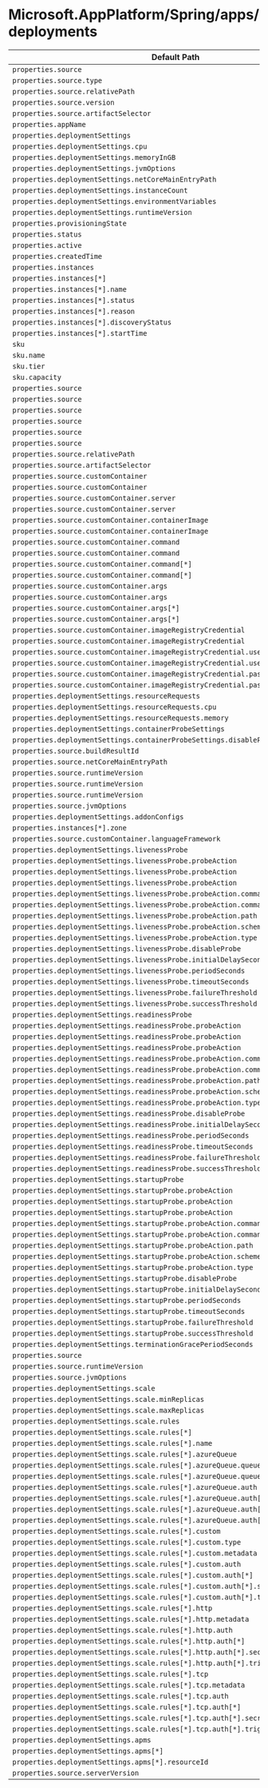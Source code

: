 # Microsoft.AppPlatform/Spring/apps/deployments

| Default Path | Alias |
|---|---|
| `properties.source` | `Microsoft.AppPlatform/Spring/apps/deployments/source` |
| `properties.source.type` | `Microsoft.AppPlatform/Spring/apps/deployments/source.type` |
| `properties.source.relativePath` | `Microsoft.AppPlatform/Spring/apps/deployments/source.relativePath` |
| `properties.source.version` | `Microsoft.AppPlatform/Spring/apps/deployments/source.version` |
| `properties.source.artifactSelector` | `Microsoft.AppPlatform/Spring/apps/deployments/source.artifactSelector` |
| `properties.appName` | `Microsoft.AppPlatform/Spring/apps/deployments/appName` |
| `properties.deploymentSettings` | `Microsoft.AppPlatform/Spring/apps/deployments/deploymentSettings` |
| `properties.deploymentSettings.cpu` | `Microsoft.AppPlatform/Spring/apps/deployments/deploymentSettings.cpu` |
| `properties.deploymentSettings.memoryInGB` | `Microsoft.AppPlatform/Spring/apps/deployments/deploymentSettings.memoryInGB` |
| `properties.deploymentSettings.jvmOptions` | `Microsoft.AppPlatform/Spring/apps/deployments/deploymentSettings.jvmOptions` |
| `properties.deploymentSettings.netCoreMainEntryPath` | `Microsoft.AppPlatform/Spring/apps/deployments/deploymentSettings.netCoreMainEntryPath` |
| `properties.deploymentSettings.instanceCount` | `Microsoft.AppPlatform/Spring/apps/deployments/deploymentSettings.instanceCount` |
| `properties.deploymentSettings.environmentVariables` | `Microsoft.AppPlatform/Spring/apps/deployments/deploymentSettings.environmentVariables` |
| `properties.deploymentSettings.runtimeVersion` | `Microsoft.AppPlatform/Spring/apps/deployments/deploymentSettings.runtimeVersion` |
| `properties.provisioningState` | `Microsoft.AppPlatform/Spring/apps/deployments/provisioningState` |
| `properties.status` | `Microsoft.AppPlatform/Spring/apps/deployments/status` |
| `properties.active` | `Microsoft.AppPlatform/Spring/apps/deployments/active` |
| `properties.createdTime` | `Microsoft.AppPlatform/Spring/apps/deployments/createdTime` |
| `properties.instances` | `Microsoft.AppPlatform/Spring/apps/deployments/instances` |
| `properties.instances[*]` | `Microsoft.AppPlatform/Spring/apps/deployments/instances[*]` |
| `properties.instances[*].name` | `Microsoft.AppPlatform/Spring/apps/deployments/instances[*].name` |
| `properties.instances[*].status` | `Microsoft.AppPlatform/Spring/apps/deployments/instances[*].status` |
| `properties.instances[*].reason` | `Microsoft.AppPlatform/Spring/apps/deployments/instances[*].reason` |
| `properties.instances[*].discoveryStatus` | `Microsoft.AppPlatform/Spring/apps/deployments/instances[*].discoveryStatus` |
| `properties.instances[*].startTime` | `Microsoft.AppPlatform/Spring/apps/deployments/instances[*].startTime` |
| `sku` | `Microsoft.AppPlatform/Spring/apps/deployments/sku` |
| `sku.name` | `Microsoft.AppPlatform/Spring/apps/deployments/sku.name` |
| `sku.tier` | `Microsoft.AppPlatform/Spring/apps/deployments/sku.tier` |
| `sku.capacity` | `Microsoft.AppPlatform/Spring/apps/deployments/sku.capacity` |
| `properties.source` | `Microsoft.AppPlatform/Spring/apps/deployments/source.Container` |
| `properties.source` | `Microsoft.AppPlatform/Spring/apps/deployments/source.BuildResult` |
| `properties.source` | `Microsoft.AppPlatform/Spring/apps/deployments/source.NetCoreZip` |
| `properties.source` | `Microsoft.AppPlatform/Spring/apps/deployments/source.Source` |
| `properties.source` | `Microsoft.AppPlatform/Spring/apps/deployments/source.Jar` |
| `properties.source` | `Microsoft.AppPlatform/Spring/apps/deployments/source.UploadedUserSourceInfo` |
| `properties.source.relativePath` | `Microsoft.AppPlatform/Spring/apps/deployments/source.UploadedUserSourceInfo.relativePath` |
| `properties.source.artifactSelector` | `Microsoft.AppPlatform/Spring/apps/deployments/source.Source.artifactSelector` |
| `properties.source.customContainer` | `Microsoft.AppPlatform/Spring/apps/deployments/source.customContainer` |
| `properties.source.customContainer` | `Microsoft.AppPlatform/Spring/apps/deployments/source.Container.customContainer` |
| `properties.source.customContainer.server` | `Microsoft.AppPlatform/Spring/apps/deployments/source.customContainer.server` |
| `properties.source.customContainer.server` | `Microsoft.AppPlatform/Spring/apps/deployments/source.Container.customContainer.server` |
| `properties.source.customContainer.containerImage` | `Microsoft.AppPlatform/Spring/apps/deployments/source.customContainer.containerImage` |
| `properties.source.customContainer.containerImage` | `Microsoft.AppPlatform/Spring/apps/deployments/source.Container.customContainer.containerImage` |
| `properties.source.customContainer.command` | `Microsoft.AppPlatform/Spring/apps/deployments/source.customContainer.command` |
| `properties.source.customContainer.command` | `Microsoft.AppPlatform/Spring/apps/deployments/source.Container.customContainer.command` |
| `properties.source.customContainer.command[*]` | `Microsoft.AppPlatform/Spring/apps/deployments/source.customContainer.command[*]` |
| `properties.source.customContainer.command[*]` | `Microsoft.AppPlatform/Spring/apps/deployments/source.Container.customContainer.command[*]` |
| `properties.source.customContainer.args` | `Microsoft.AppPlatform/Spring/apps/deployments/source.customContainer.args` |
| `properties.source.customContainer.args` | `Microsoft.AppPlatform/Spring/apps/deployments/source.Container.customContainer.args` |
| `properties.source.customContainer.args[*]` | `Microsoft.AppPlatform/Spring/apps/deployments/source.customContainer.args[*]` |
| `properties.source.customContainer.args[*]` | `Microsoft.AppPlatform/Spring/apps/deployments/source.Container.customContainer.args[*]` |
| `properties.source.customContainer.imageRegistryCredential` | `Microsoft.AppPlatform/Spring/apps/deployments/source.customContainer.imageRegistryCredential` |
| `properties.source.customContainer.imageRegistryCredential` | `Microsoft.AppPlatform/Spring/apps/deployments/source.Container.customContainer.imageRegistryCredential` |
| `properties.source.customContainer.imageRegistryCredential.username` | `Microsoft.AppPlatform/Spring/apps/deployments/source.customContainer.imageRegistryCredential.username` |
| `properties.source.customContainer.imageRegistryCredential.username` | `Microsoft.AppPlatform/Spring/apps/deployments/source.Container.customContainer.imageRegistryCredential.username` |
| `properties.source.customContainer.imageRegistryCredential.password` | `Microsoft.AppPlatform/Spring/apps/deployments/source.customContainer.imageRegistryCredential.password` |
| `properties.source.customContainer.imageRegistryCredential.password` | `Microsoft.AppPlatform/Spring/apps/deployments/source.Container.customContainer.imageRegistryCredential.password` |
| `properties.deploymentSettings.resourceRequests` | `Microsoft.AppPlatform/Spring/apps/deployments/deploymentSettings.resourceRequests` |
| `properties.deploymentSettings.resourceRequests.cpu` | `Microsoft.AppPlatform/Spring/apps/deployments/deploymentSettings.resourceRequests.cpu` |
| `properties.deploymentSettings.resourceRequests.memory` | `Microsoft.AppPlatform/Spring/apps/deployments/deploymentSettings.resourceRequests.memory` |
| `properties.deploymentSettings.containerProbeSettings` | `Microsoft.AppPlatform/Spring/apps/deployments/deploymentSettings.containerProbeSettings` |
| `properties.deploymentSettings.containerProbeSettings.disableProbe` | `Microsoft.AppPlatform/Spring/apps/deployments/deploymentSettings.containerProbeSettings.disableProbe` |
| `properties.source.buildResultId` | `Microsoft.AppPlatform/Spring/apps/deployments/source.BuildResult.buildResultId` |
| `properties.source.netCoreMainEntryPath` | `Microsoft.AppPlatform/Spring/apps/deployments/source.NetCoreZip.netCoreMainEntryPath` |
| `properties.source.runtimeVersion` | `Microsoft.AppPlatform/Spring/apps/deployments/source.NetCoreZip.runtimeVersion` |
| `properties.source.runtimeVersion` | `Microsoft.AppPlatform/Spring/apps/deployments/source.Source.runtimeVersion` |
| `properties.source.runtimeVersion` | `Microsoft.AppPlatform/Spring/apps/deployments/source.Jar.runtimeVersion` |
| `properties.source.jvmOptions` | `Microsoft.AppPlatform/Spring/apps/deployments/source.Jar.jvmOptions` |
| `properties.deploymentSettings.addonConfigs` | `Microsoft.AppPlatform/Spring/apps/deployments/deploymentSettings.addonConfigs` |
| `properties.instances[*].zone` | `Microsoft.AppPlatform/Spring/apps/deployments/instances[*].zone` |
| `properties.source.customContainer.languageFramework` | `Microsoft.AppPlatform/Spring/apps/deployments/source.Container.customContainer.languageFramework` |
| `properties.deploymentSettings.livenessProbe` | `Microsoft.AppPlatform/Spring/apps/deployments/deploymentSettings.livenessProbe` |
| `properties.deploymentSettings.livenessProbe.probeAction` | `Microsoft.AppPlatform/Spring/apps/deployments/deploymentSettings.livenessProbe.probeAction.ExecAction` |
| `properties.deploymentSettings.livenessProbe.probeAction` | `Microsoft.AppPlatform/Spring/apps/deployments/deploymentSettings.livenessProbe.probeAction.HTTPGetAction` |
| `properties.deploymentSettings.livenessProbe.probeAction` | `Microsoft.AppPlatform/Spring/apps/deployments/deploymentSettings.livenessProbe.probeAction` |
| `properties.deploymentSettings.livenessProbe.probeAction.command` | `Microsoft.AppPlatform/Spring/apps/deployments/deploymentSettings.livenessProbe.probeAction.ExecAction.command` |
| `properties.deploymentSettings.livenessProbe.probeAction.command[*]` | `Microsoft.AppPlatform/Spring/apps/deployments/deploymentSettings.livenessProbe.probeAction.ExecAction.command[*]` |
| `properties.deploymentSettings.livenessProbe.probeAction.path` | `Microsoft.AppPlatform/Spring/apps/deployments/deploymentSettings.livenessProbe.probeAction.HTTPGetAction.path` |
| `properties.deploymentSettings.livenessProbe.probeAction.scheme` | `Microsoft.AppPlatform/Spring/apps/deployments/deploymentSettings.livenessProbe.probeAction.HTTPGetAction.scheme` |
| `properties.deploymentSettings.livenessProbe.probeAction.type` | `Microsoft.AppPlatform/Spring/apps/deployments/deploymentSettings.livenessProbe.probeAction.type` |
| `properties.deploymentSettings.livenessProbe.disableProbe` | `Microsoft.AppPlatform/Spring/apps/deployments/deploymentSettings.livenessProbe.disableProbe` |
| `properties.deploymentSettings.livenessProbe.initialDelaySeconds` | `Microsoft.AppPlatform/Spring/apps/deployments/deploymentSettings.livenessProbe.initialDelaySeconds` |
| `properties.deploymentSettings.livenessProbe.periodSeconds` | `Microsoft.AppPlatform/Spring/apps/deployments/deploymentSettings.livenessProbe.periodSeconds` |
| `properties.deploymentSettings.livenessProbe.timeoutSeconds` | `Microsoft.AppPlatform/Spring/apps/deployments/deploymentSettings.livenessProbe.timeoutSeconds` |
| `properties.deploymentSettings.livenessProbe.failureThreshold` | `Microsoft.AppPlatform/Spring/apps/deployments/deploymentSettings.livenessProbe.failureThreshold` |
| `properties.deploymentSettings.livenessProbe.successThreshold` | `Microsoft.AppPlatform/Spring/apps/deployments/deploymentSettings.livenessProbe.successThreshold` |
| `properties.deploymentSettings.readinessProbe` | `Microsoft.AppPlatform/Spring/apps/deployments/deploymentSettings.readinessProbe` |
| `properties.deploymentSettings.readinessProbe.probeAction` | `Microsoft.AppPlatform/Spring/apps/deployments/deploymentSettings.readinessProbe.probeAction.ExecAction` |
| `properties.deploymentSettings.readinessProbe.probeAction` | `Microsoft.AppPlatform/Spring/apps/deployments/deploymentSettings.readinessProbe.probeAction.HTTPGetAction` |
| `properties.deploymentSettings.readinessProbe.probeAction` | `Microsoft.AppPlatform/Spring/apps/deployments/deploymentSettings.readinessProbe.probeAction` |
| `properties.deploymentSettings.readinessProbe.probeAction.command` | `Microsoft.AppPlatform/Spring/apps/deployments/deploymentSettings.readinessProbe.probeAction.ExecAction.command` |
| `properties.deploymentSettings.readinessProbe.probeAction.command[*]` | `Microsoft.AppPlatform/Spring/apps/deployments/deploymentSettings.readinessProbe.probeAction.ExecAction.command[*]` |
| `properties.deploymentSettings.readinessProbe.probeAction.path` | `Microsoft.AppPlatform/Spring/apps/deployments/deploymentSettings.readinessProbe.probeAction.HTTPGetAction.path` |
| `properties.deploymentSettings.readinessProbe.probeAction.scheme` | `Microsoft.AppPlatform/Spring/apps/deployments/deploymentSettings.readinessProbe.probeAction.HTTPGetAction.scheme` |
| `properties.deploymentSettings.readinessProbe.probeAction.type` | `Microsoft.AppPlatform/Spring/apps/deployments/deploymentSettings.readinessProbe.probeAction.type` |
| `properties.deploymentSettings.readinessProbe.disableProbe` | `Microsoft.AppPlatform/Spring/apps/deployments/deploymentSettings.readinessProbe.disableProbe` |
| `properties.deploymentSettings.readinessProbe.initialDelaySeconds` | `Microsoft.AppPlatform/Spring/apps/deployments/deploymentSettings.readinessProbe.initialDelaySeconds` |
| `properties.deploymentSettings.readinessProbe.periodSeconds` | `Microsoft.AppPlatform/Spring/apps/deployments/deploymentSettings.readinessProbe.periodSeconds` |
| `properties.deploymentSettings.readinessProbe.timeoutSeconds` | `Microsoft.AppPlatform/Spring/apps/deployments/deploymentSettings.readinessProbe.timeoutSeconds` |
| `properties.deploymentSettings.readinessProbe.failureThreshold` | `Microsoft.AppPlatform/Spring/apps/deployments/deploymentSettings.readinessProbe.failureThreshold` |
| `properties.deploymentSettings.readinessProbe.successThreshold` | `Microsoft.AppPlatform/Spring/apps/deployments/deploymentSettings.readinessProbe.successThreshold` |
| `properties.deploymentSettings.startupProbe` | `Microsoft.AppPlatform/Spring/apps/deployments/deploymentSettings.startupProbe` |
| `properties.deploymentSettings.startupProbe.probeAction` | `Microsoft.AppPlatform/Spring/apps/deployments/deploymentSettings.startupProbe.probeAction.ExecAction` |
| `properties.deploymentSettings.startupProbe.probeAction` | `Microsoft.AppPlatform/Spring/apps/deployments/deploymentSettings.startupProbe.probeAction.HTTPGetAction` |
| `properties.deploymentSettings.startupProbe.probeAction` | `Microsoft.AppPlatform/Spring/apps/deployments/deploymentSettings.startupProbe.probeAction` |
| `properties.deploymentSettings.startupProbe.probeAction.command` | `Microsoft.AppPlatform/Spring/apps/deployments/deploymentSettings.startupProbe.probeAction.ExecAction.command` |
| `properties.deploymentSettings.startupProbe.probeAction.command[*]` | `Microsoft.AppPlatform/Spring/apps/deployments/deploymentSettings.startupProbe.probeAction.ExecAction.command[*]` |
| `properties.deploymentSettings.startupProbe.probeAction.path` | `Microsoft.AppPlatform/Spring/apps/deployments/deploymentSettings.startupProbe.probeAction.HTTPGetAction.path` |
| `properties.deploymentSettings.startupProbe.probeAction.scheme` | `Microsoft.AppPlatform/Spring/apps/deployments/deploymentSettings.startupProbe.probeAction.HTTPGetAction.scheme` |
| `properties.deploymentSettings.startupProbe.probeAction.type` | `Microsoft.AppPlatform/Spring/apps/deployments/deploymentSettings.startupProbe.probeAction.type` |
| `properties.deploymentSettings.startupProbe.disableProbe` | `Microsoft.AppPlatform/Spring/apps/deployments/deploymentSettings.startupProbe.disableProbe` |
| `properties.deploymentSettings.startupProbe.initialDelaySeconds` | `Microsoft.AppPlatform/Spring/apps/deployments/deploymentSettings.startupProbe.initialDelaySeconds` |
| `properties.deploymentSettings.startupProbe.periodSeconds` | `Microsoft.AppPlatform/Spring/apps/deployments/deploymentSettings.startupProbe.periodSeconds` |
| `properties.deploymentSettings.startupProbe.timeoutSeconds` | `Microsoft.AppPlatform/Spring/apps/deployments/deploymentSettings.startupProbe.timeoutSeconds` |
| `properties.deploymentSettings.startupProbe.failureThreshold` | `Microsoft.AppPlatform/Spring/apps/deployments/deploymentSettings.startupProbe.failureThreshold` |
| `properties.deploymentSettings.startupProbe.successThreshold` | `Microsoft.AppPlatform/Spring/apps/deployments/deploymentSettings.startupProbe.successThreshold` |
| `properties.deploymentSettings.terminationGracePeriodSeconds` | `Microsoft.AppPlatform/Spring/apps/deployments/deploymentSettings.terminationGracePeriodSeconds` |
| `properties.source` | `Microsoft.AppPlatform/Spring/apps/deployments/source.War` |
| `properties.source.runtimeVersion` | `Microsoft.AppPlatform/Spring/apps/deployments/source.War.runtimeVersion` |
| `properties.source.jvmOptions` | `Microsoft.AppPlatform/Spring/apps/deployments/source.War.jvmOptions` |
| `properties.deploymentSettings.scale` | `Microsoft.AppPlatform/Spring/apps/deployments/deploymentSettings.scale` |
| `properties.deploymentSettings.scale.minReplicas` | `Microsoft.AppPlatform/Spring/apps/deployments/deploymentSettings.scale.minReplicas` |
| `properties.deploymentSettings.scale.maxReplicas` | `Microsoft.AppPlatform/Spring/apps/deployments/deploymentSettings.scale.maxReplicas` |
| `properties.deploymentSettings.scale.rules` | `Microsoft.AppPlatform/Spring/apps/deployments/deploymentSettings.scale.rules` |
| `properties.deploymentSettings.scale.rules[*]` | `Microsoft.AppPlatform/Spring/apps/deployments/deploymentSettings.scale.rules[*]` |
| `properties.deploymentSettings.scale.rules[*].name` | `Microsoft.AppPlatform/Spring/apps/deployments/deploymentSettings.scale.rules[*].name` |
| `properties.deploymentSettings.scale.rules[*].azureQueue` | `Microsoft.AppPlatform/Spring/apps/deployments/deploymentSettings.scale.rules[*].azureQueue` |
| `properties.deploymentSettings.scale.rules[*].azureQueue.queueName` | `Microsoft.AppPlatform/Spring/apps/deployments/deploymentSettings.scale.rules[*].azureQueue.queueName` |
| `properties.deploymentSettings.scale.rules[*].azureQueue.queueLength` | `Microsoft.AppPlatform/Spring/apps/deployments/deploymentSettings.scale.rules[*].azureQueue.queueLength` |
| `properties.deploymentSettings.scale.rules[*].azureQueue.auth` | `Microsoft.AppPlatform/Spring/apps/deployments/deploymentSettings.scale.rules[*].azureQueue.auth` |
| `properties.deploymentSettings.scale.rules[*].azureQueue.auth[*]` | `Microsoft.AppPlatform/Spring/apps/deployments/deploymentSettings.scale.rules[*].azureQueue.auth[*]` |
| `properties.deploymentSettings.scale.rules[*].azureQueue.auth[*].secretRef` | `Microsoft.AppPlatform/Spring/apps/deployments/deploymentSettings.scale.rules[*].azureQueue.auth[*].secretRef` |
| `properties.deploymentSettings.scale.rules[*].azureQueue.auth[*].triggerParameter` | `Microsoft.AppPlatform/Spring/apps/deployments/deploymentSettings.scale.rules[*].azureQueue.auth[*].triggerParameter` |
| `properties.deploymentSettings.scale.rules[*].custom` | `Microsoft.AppPlatform/Spring/apps/deployments/deploymentSettings.scale.rules[*].custom` |
| `properties.deploymentSettings.scale.rules[*].custom.type` | `Microsoft.AppPlatform/Spring/apps/deployments/deploymentSettings.scale.rules[*].custom.type` |
| `properties.deploymentSettings.scale.rules[*].custom.metadata` | `Microsoft.AppPlatform/Spring/apps/deployments/deploymentSettings.scale.rules[*].custom.metadata` |
| `properties.deploymentSettings.scale.rules[*].custom.auth` | `Microsoft.AppPlatform/Spring/apps/deployments/deploymentSettings.scale.rules[*].custom.auth` |
| `properties.deploymentSettings.scale.rules[*].custom.auth[*]` | `Microsoft.AppPlatform/Spring/apps/deployments/deploymentSettings.scale.rules[*].custom.auth[*]` |
| `properties.deploymentSettings.scale.rules[*].custom.auth[*].secretRef` | `Microsoft.AppPlatform/Spring/apps/deployments/deploymentSettings.scale.rules[*].custom.auth[*].secretRef` |
| `properties.deploymentSettings.scale.rules[*].custom.auth[*].triggerParameter` | `Microsoft.AppPlatform/Spring/apps/deployments/deploymentSettings.scale.rules[*].custom.auth[*].triggerParameter` |
| `properties.deploymentSettings.scale.rules[*].http` | `Microsoft.AppPlatform/Spring/apps/deployments/deploymentSettings.scale.rules[*].http` |
| `properties.deploymentSettings.scale.rules[*].http.metadata` | `Microsoft.AppPlatform/Spring/apps/deployments/deploymentSettings.scale.rules[*].http.metadata` |
| `properties.deploymentSettings.scale.rules[*].http.auth` | `Microsoft.AppPlatform/Spring/apps/deployments/deploymentSettings.scale.rules[*].http.auth` |
| `properties.deploymentSettings.scale.rules[*].http.auth[*]` | `Microsoft.AppPlatform/Spring/apps/deployments/deploymentSettings.scale.rules[*].http.auth[*]` |
| `properties.deploymentSettings.scale.rules[*].http.auth[*].secretRef` | `Microsoft.AppPlatform/Spring/apps/deployments/deploymentSettings.scale.rules[*].http.auth[*].secretRef` |
| `properties.deploymentSettings.scale.rules[*].http.auth[*].triggerParameter` | `Microsoft.AppPlatform/Spring/apps/deployments/deploymentSettings.scale.rules[*].http.auth[*].triggerParameter` |
| `properties.deploymentSettings.scale.rules[*].tcp` | `Microsoft.AppPlatform/Spring/apps/deployments/deploymentSettings.scale.rules[*].tcp` |
| `properties.deploymentSettings.scale.rules[*].tcp.metadata` | `Microsoft.AppPlatform/Spring/apps/deployments/deploymentSettings.scale.rules[*].tcp.metadata` |
| `properties.deploymentSettings.scale.rules[*].tcp.auth` | `Microsoft.AppPlatform/Spring/apps/deployments/deploymentSettings.scale.rules[*].tcp.auth` |
| `properties.deploymentSettings.scale.rules[*].tcp.auth[*]` | `Microsoft.AppPlatform/Spring/apps/deployments/deploymentSettings.scale.rules[*].tcp.auth[*]` |
| `properties.deploymentSettings.scale.rules[*].tcp.auth[*].secretRef` | `Microsoft.AppPlatform/Spring/apps/deployments/deploymentSettings.scale.rules[*].tcp.auth[*].secretRef` |
| `properties.deploymentSettings.scale.rules[*].tcp.auth[*].triggerParameter` | `Microsoft.AppPlatform/Spring/apps/deployments/deploymentSettings.scale.rules[*].tcp.auth[*].triggerParameter` |
| `properties.deploymentSettings.apms` | `Microsoft.AppPlatform/Spring/apps/deployments/deploymentSettings.apms` |
| `properties.deploymentSettings.apms[*]` | `Microsoft.AppPlatform/Spring/apps/deployments/deploymentSettings.apms[*]` |
| `properties.deploymentSettings.apms[*].resourceId` | `Microsoft.AppPlatform/Spring/apps/deployments/deploymentSettings.apms[*].resourceId` |
| `properties.source.serverVersion` | `Microsoft.AppPlatform/Spring/apps/deployments/source.War.serverVersion` |

